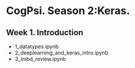 # CogPsi. Season 2:Keras.

## Week 1. Introduction 
  - 1_datatypes.ipynb
  - 2_deeplearning_and_keras_intro.ipynb
  - 3_imbd_review.ipynb
